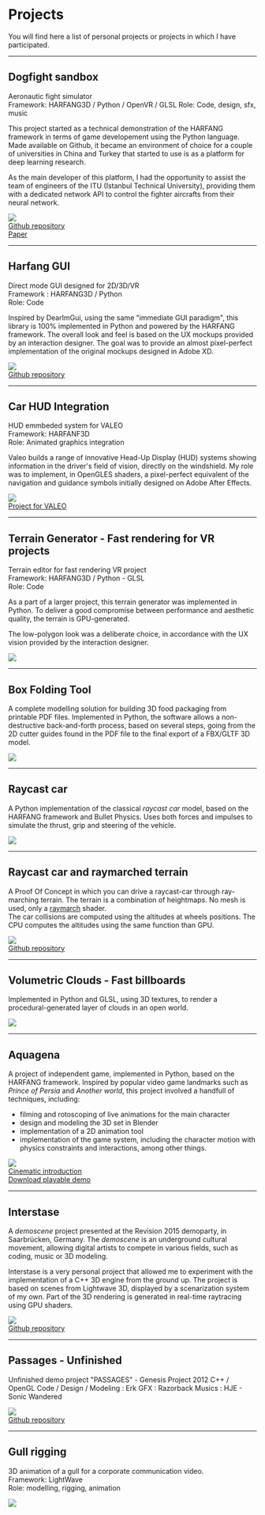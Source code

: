 # Projects

You will find here a list of personal projects or projects in which I have participated.

---

## Dogfight sandbox

Aeronautic fight simulator  
Framework: HARFANG3D / Python / OpenVR / GLSL
Role: Code, design, sfx, music

This project started as a technical demonstration of the HARFANG framework in terms of game developement using the Python language. Made available on Github, it became an environment of choice for a couple of universities in China and Turkey that started to use is as a platform for deep learning research.

As the main developer of this platform, I had the opportunity to assist the team of engineers of the ITU (Istanbul Technical University), providing them with a dedicated network API to control the fighter aircrafts from their neural network.

[![](img/dogfight.png)](https://www.youtube.com/watch?v=4Q2f0dKh8vE)  
[Github repository](https://github.com/harfang3d/dogfight-sandbox-hg2)  
[Paper](https://arxiv.org/abs/2210.07282)

---

## Harfang GUI

Direct mode GUI designed for 2D/3D/VR  
Framework : HARFANG3D / Python  
Role: Code

Inspired by DearImGui, using the same "immediate GUI paradigm", this library is 100% implemented in Python and powered by the HARFANG framework. The overall look and feel is based on the UX mockups provided by an interaction designer. The goal was to provide an almost pixel-perfect implementation of the original mockups designed in Adobe XD.

[![](img/gui.png)](https://youtu.be/X61Xp3rIB74)  
[Github repository](https://github.com/harfang3d/harfang-gui)

---

## Car HUD Integration

HUD emmbeded system for VALEO  
Framework: HARFANF3D  
Role: Animated graphics integration

Valeo builds a range of innovative Head-Up Display (HUD) systems showing information in the driver's field of vision, directly on the windshield. My role was to implement, in OpenGLES shaders, a pixel-perfect equivalent of the navigation and guidance symbols initially designed on Adobe After Effects.

[![](img/CarHUD.png)](https://youtu.be/0tj9X0auug0)  
[Project for VALEO](https://youtu.be/0tj9X0auug0)

---

## Terrain Generator - Fast rendering for VR projects

Terrain editor for fast rendering VR project  
Framework: HARFANG3D / Python - GLSL  
Role: Code

As a part of a larger project, this terrain generator was implemented in Python. To deliver a good compromise between performance and aesthetic quality, the terrain is GPU-generated.

The low-polygon look was a deliberate choice, in accordance with the UX vision provided by the interaction designer.

[![](img/terrain_generator.png)](https://github.com/ErkMkd/Terrain_Generator)

---

## Box Folding Tool

A complete modelling solution for building 3D food packaging from printable PDF files. Implemented in Python, the software allows a non-destructive back-and-forth process, based on several steps, going from the 2D cutter guides found in the PDF file to the final export of a FBX/GLTF 3D model.

[![](img/BoxFoldingTool.png)](https://github.com/ErkMkd/BoxFoldingTool)

---

## Raycast car

A Python implementation of the classical _raycast car_ model, based on the HARFANG framework and Bullet Physics. Uses both forces and impulses to simulate the thrust, grip and steering of the vehicle.

[![](img/raycast_car.png)](https://github.com/ErkMkd/RaycastCar)

---

## Raycast car and raymarched terrain

A Proof Of Concept in which you can drive a raycast-car through ray-marching terrain. The terrain is a combination of heightmaps. No mesh is used, only a [raymarch](https://en.wikipedia.org/wiki/Ray_marching) shader.  
The car collisions are computed using the altitudes at wheels positions. The CPU computes the altitudes using the same function than GPU.

[![](img/car_terrain.png)](https://youtu.be/BShzWEcVhmE)  
[Github repository](https://github.com/ErkMkd/RaycastCar_RaymarchTerrain)

---

## Volumetric Clouds - Fast billboards

Implemented in Python and GLSL, using 3D textures, to render a procedural-generated layer of clouds in an open world.

[![](img/volumetric_clouds.png)](https://github.com/ErkMkd/VolumetricCloudsFast)

---

## Aquagena

A project of independent game, implemented in Python, based on the HARFANG framework. Inspired by popular video game landmarks such as _Prince of Persia_ and _Another world_, this project involved a handfull of techniques, including:

- filming and rotoscoping of live animations for the main character
- design and modeling the 3D set in Blender
- implementation of a 2D animation tool
- implementation of the game system, including the character motion with physics constraints and interactions, among other things.

[![](img/aquagena.png)](http://erickernin.net/aquagena/blog/)  
[Cinematic introduction](https://youtu.be/ykqFXRICylk)  
[Download playable demo](https://erickernin.itch.io/aquagena)

---

## Interstase

A _demoscene_ project presented at the Revision 2015 demoparty, in Saarbrücken, Germany. The _demoscene_ is an underground cultural movement, allowing digital artists to compete in various fields, such as coding, music or 3D modeling.

Interstase is a very personal project that allowed me to experiment with the implementation of a C++ 3D engine from the ground up. The project is based on scenes from Lightwave 3D, displayed by a scenarization system of my own. Part of the 3D rendering is generated in real-time raytracing using GPU shaders.

[![](img/interstase.png)](https://youtu.be/HYCLZ5qQ58I)  
[Github repository](https://github.com/ErkMkd/Interstase)

---

## Passages - Unfinished

Unfinished demo project "PASSAGES" - Genesis Project 2012
C++ / OpenGL
Code / Design / Modeling : Erk
GFX : Razorback
Musics : HJE - Sonic Wandered

[![](img/Passages.png)](https://youtu.be/IB4lxcsACjc)  
[Github repository](https://github.com/ErkMkd/Passages_Unfinished)

---

## Gull rigging

3D animation of a gull for a corporate communication video.  
Framework: LightWave  
Role: modelling, rigging, animation

[![](img/gull.png)](https://youtu.be/W6ZJPE0z014)
